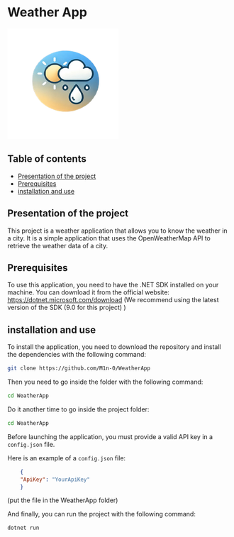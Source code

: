 # Weather App
![logo](/WeatherApp/images/READMElogo.png)

## Table of contents
- [Presentation of the project](#presentation-of-the-project)
- [Prerequisites](#prerequisites)
- [installation and use](#installation-and-use)

## Presentation of the project
This project is a weather application that allows you to know the weather in a city. It is a simple application that uses the OpenWeatherMap API to retrieve the weather data of a city.

## Prerequisites
To use this application, you need to have the .NET SDK installed on your machine. You can download it from the official website: https://dotnet.microsoft.com/download
(We recommend using the latest version of the SDK (9.0 for this project) )

## installation and use
To install the application, you need to download the repository and install the dependencies with the following command:

```bash
git clone https://github.com/M1n-0/WeatherApp
```

Then you need to go inside the folder with the following command:

```bash
cd WeatherApp
```

Do it another time to go inside the project folder:

```bash
cd WeatherApp
```

Before launching the application, you must provide a valid API key in a `config.json` file.

Here is an example of a `config.json` file:

```json
    {
    "ApiKey": "YourApiKey"
    }
```
(put the file in the WeatherApp folder)

And finally, you can run the project with the following command:

```bash
dotnet run
```
